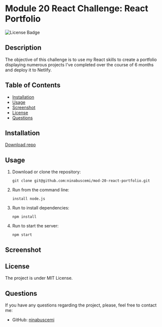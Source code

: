 # Module 20 React Challenge: React Portfolio

![License Badge](https://badgen.net/static/license/MIT/blue)

## Description

The objective of this challenge is to use my React skills to create a portfolio displaying numerous projects I've completed over the course of 6 months and deploy it to Netlify.

## Table of Contents

- [Installation](#installation)
- [Usage](#usage)
- [Screenshot](#screenshot)
- [License](#license)
- [Questions](#questions)

## Installation

[Download repo](https://github.com/ninabuscemi/mod-20-react-portfolio)

## Usage

1. Download or clone the repository:

    ```
    git clone git@github.com:ninabuscemi/mod-20-react-portfolio.git
    ```

2. Run from the command line:

    ```
    install node.js
    ```
4. Run to install dependencies:

    ```
    npm install
    ```

5. Run to start the server:

    ```
    npm start
    ```

## Screenshot

## License

The project is under MIT License.
 
## Questions

If you have any questions regarding the project, please, feel free to contact me:

- GitHub: [ninabuscemi](https://github.com/ninabuscemi)